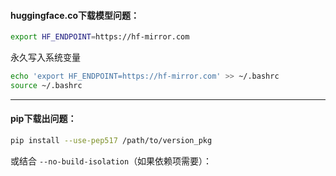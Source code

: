 #### huggingface.co下载模型问题：

```bash
export HF_ENDPOINT=https://hf-mirror.com
```

永久写入系统变量

```bash
echo 'export HF_ENDPOINT=https://hf-mirror.com' >> ~/.bashrc
source ~/.bashrc
```

------

#### pip下载出问题： 

```bash
pip install --use-pep517 /path/to/version_pkg
```

或结合 `--no-build-isolation`（如果依赖项需要）：